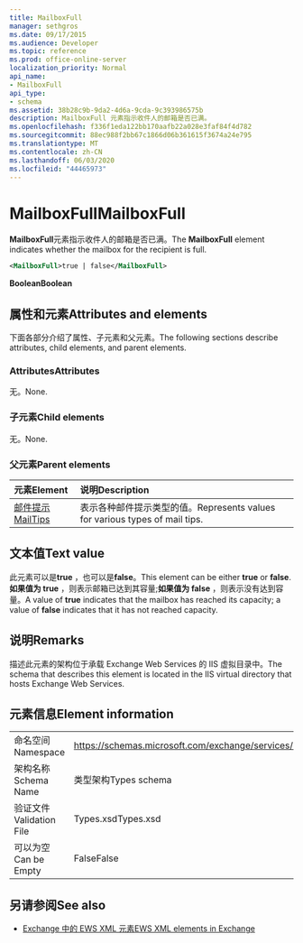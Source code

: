 ```yaml
---
title: MailboxFull
manager: sethgros
ms.date: 09/17/2015
ms.audience: Developer
ms.topic: reference
ms.prod: office-online-server
localization_priority: Normal
api_name:
- MailboxFull
api_type:
- schema
ms.assetid: 38b28c9b-9da2-4d6a-9cda-9c393986575b
description: MailboxFull 元素指示收件人的邮箱是否已满。
ms.openlocfilehash: f336f1eda122bb170aafb22a028e3faf84f4d782
ms.sourcegitcommit: 88ec988f2bb67c1866d06b361615f3674a24e795
ms.translationtype: MT
ms.contentlocale: zh-CN
ms.lasthandoff: 06/03/2020
ms.locfileid: "44465973"
---
```

# <a name="mailboxfull"></a><span data-ttu-id="10dfa-103">MailboxFull</span><span class="sxs-lookup"><span data-stu-id="10dfa-103">MailboxFull</span></span>

<span data-ttu-id="10dfa-104">**MailboxFull**元素指示收件人的邮箱是否已满。</span><span class="sxs-lookup"><span data-stu-id="10dfa-104">The **MailboxFull** element indicates whether the mailbox for the recipient is full.</span></span> 
  
```XML
<MailboxFull>true | false</MailboxFull>
```

<span data-ttu-id="10dfa-105">**Boolean**</span><span class="sxs-lookup"><span data-stu-id="10dfa-105">**Boolean**</span></span>

## <a name="attributes-and-elements"></a><span data-ttu-id="10dfa-106">属性和元素</span><span class="sxs-lookup"><span data-stu-id="10dfa-106">Attributes and elements</span></span>

<span data-ttu-id="10dfa-107">下面各部分介绍了属性、子元素和父元素。</span><span class="sxs-lookup"><span data-stu-id="10dfa-107">The following sections describe attributes, child elements, and parent elements.</span></span>
  
### <a name="attributes"></a><span data-ttu-id="10dfa-108">Attributes</span><span class="sxs-lookup"><span data-stu-id="10dfa-108">Attributes</span></span>

<span data-ttu-id="10dfa-109">无。</span><span class="sxs-lookup"><span data-stu-id="10dfa-109">None.</span></span>
  
### <a name="child-elements"></a><span data-ttu-id="10dfa-110">子元素</span><span class="sxs-lookup"><span data-stu-id="10dfa-110">Child elements</span></span>

<span data-ttu-id="10dfa-111">无。</span><span class="sxs-lookup"><span data-stu-id="10dfa-111">None.</span></span>
  
### <a name="parent-elements"></a><span data-ttu-id="10dfa-112">父元素</span><span class="sxs-lookup"><span data-stu-id="10dfa-112">Parent elements</span></span>

|<span data-ttu-id="10dfa-113">**元素**</span><span class="sxs-lookup"><span data-stu-id="10dfa-113">**Element**</span></span>|<span data-ttu-id="10dfa-114">**说明**</span><span class="sxs-lookup"><span data-stu-id="10dfa-114">**Description**</span></span>|
|:-----|:-----|
|[<span data-ttu-id="10dfa-115">邮件提示</span><span class="sxs-lookup"><span data-stu-id="10dfa-115">MailTips</span></span>](mailtips.md) <br/> |<span data-ttu-id="10dfa-116">表示各种邮件提示类型的值。</span><span class="sxs-lookup"><span data-stu-id="10dfa-116">Represents values for various types of mail tips.</span></span>  <br/> |
   
## <a name="text-value"></a><span data-ttu-id="10dfa-117">文本值</span><span class="sxs-lookup"><span data-stu-id="10dfa-117">Text value</span></span>

<span data-ttu-id="10dfa-118">此元素可以是**true** ，也可以是**false**。</span><span class="sxs-lookup"><span data-stu-id="10dfa-118">This element can be either **true** or **false**.</span></span> <span data-ttu-id="10dfa-119">**如果值为 true** ，则表示邮箱已达到其容量;**如果值为 false** ，则表示没有达到容量。</span><span class="sxs-lookup"><span data-stu-id="10dfa-119">A value of **true** indicates that the mailbox has reached its capacity; a value of **false** indicates that it has not reached capacity.</span></span> 
  
## <a name="remarks"></a><span data-ttu-id="10dfa-120">说明</span><span class="sxs-lookup"><span data-stu-id="10dfa-120">Remarks</span></span>

<span data-ttu-id="10dfa-121">描述此元素的架构位于承载 Exchange Web Services 的 IIS 虚拟目录中。</span><span class="sxs-lookup"><span data-stu-id="10dfa-121">The schema that describes this element is located in the IIS virtual directory that hosts Exchange Web Services.</span></span>
  
## <a name="element-information"></a><span data-ttu-id="10dfa-122">元素信息</span><span class="sxs-lookup"><span data-stu-id="10dfa-122">Element information</span></span>

|||
|:-----|:-----|
|<span data-ttu-id="10dfa-123">命名空间</span><span class="sxs-lookup"><span data-stu-id="10dfa-123">Namespace</span></span>  <br/> |https://schemas.microsoft.com/exchange/services/2006/types  <br/> |
|<span data-ttu-id="10dfa-124">架构名称</span><span class="sxs-lookup"><span data-stu-id="10dfa-124">Schema Name</span></span>  <br/> |<span data-ttu-id="10dfa-125">类型架构</span><span class="sxs-lookup"><span data-stu-id="10dfa-125">Types schema</span></span>  <br/> |
|<span data-ttu-id="10dfa-126">验证文件</span><span class="sxs-lookup"><span data-stu-id="10dfa-126">Validation File</span></span>  <br/> |<span data-ttu-id="10dfa-127">Types.xsd</span><span class="sxs-lookup"><span data-stu-id="10dfa-127">Types.xsd</span></span>  <br/> |
|<span data-ttu-id="10dfa-128">可以为空</span><span class="sxs-lookup"><span data-stu-id="10dfa-128">Can be Empty</span></span>  <br/> |<span data-ttu-id="10dfa-129">False</span><span class="sxs-lookup"><span data-stu-id="10dfa-129">False</span></span>  <br/> |
   
## <a name="see-also"></a><span data-ttu-id="10dfa-130">另请参阅</span><span class="sxs-lookup"><span data-stu-id="10dfa-130">See also</span></span>

- [<span data-ttu-id="10dfa-131">Exchange 中的 EWS XML 元素</span><span class="sxs-lookup"><span data-stu-id="10dfa-131">EWS XML elements in Exchange</span></span>](ews-xml-elements-in-exchange.md)

